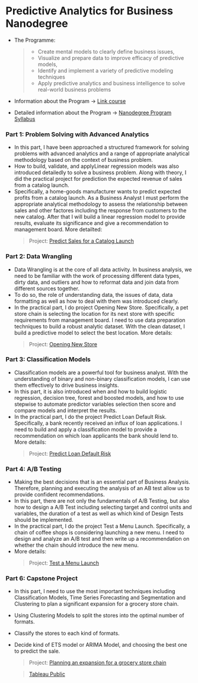 # Predictive Analytics for Business Nanodegree 
- The Programme: 
     > -  Create mental models to clearly define business issues,
     > - Visualize and prepare data to improve efficacy of predictive models,
     >  - Identify and implement a variety of predictive modeling techniques
     >  - Apply predictive analytics and business intelligence to solve real-world business problems

- Information about the Program          -> [Link course ](https://www.udacity.com/course/predictive-analytics-for-business-nanodegree--nd008)
- Detailed information about the Program -> [Nanodegree Program Syllabus](https://d20vrrgs8k4bvw.cloudfront.net/documents/en-US/Predictive+Analytics+for+Business+Nanodegree+Syllabus.pdf)

### Part 1: Problem Solving with Advanced Analytics
- In this part, I have been approached a structured framework for solving problems with advanced analytics and a range of appropriate analytical methodology based on the context of business problem. 
- How to build, validate, and applyLinear regression models was also introduced detailedly to solve a business problem. Along with theory, I did the practical project for prediction the expected revenue of sales from a catalog launch. 
- Specifically, a home-goods manufacturer wants to predict expected profits from a catalog launch. As a Business Analyst I must perform the appropriate analytical methodology to assess the relationship between sales and other factores including the response from customers to the new catalog. After that I will build a linear regression model to provide results, evaluate its significance and give a recommendation to management board. More detailted:
     > Project: [Predict Sales for a Catalog Launch](https://github.com/lnphng/PredictiveAnalytics/blob/master/Project1_PredictingCatalogDemand/Project_1_Predicting%20Catalog%20Demand.pdf)

### Part 2: Data Wrangling
- Data Wrangling is at the core of all data activity. In business analysis, we need to be familiar with the work of processing different data types, dirty data, and outliers and how to reformat data and join data from different sources together.
- To do so, the role of understanding data, the issues of data, data formatting as well as how to deal with them was introduced clearly.
- In the practical part, I do project Opening New Store. Specifically, a pet store chain is selecting the location for its next store with specific requirements from management board. I need to use data preparation techniques to build a robust analytic dataset. With the clean dataset, I build a predictive model to select the best location. More details:   
     > Project: [Opening New Store](https://github.com/lnphng/PredictiveAnalytics/blob/master/Project2_OpeningNewStore/Project_2_OpeningNewStore.pdf)

### Part 3: Classification Models
- Classification models are a powerful tool for business analyst. With the understanding of binary and non-binary classification models, I can use them effectively to drive business insights.
- In this part, it is also introduced when and how to build logistic regression, decision tree, forest and boosted models, and how to use stepwise to automate predictor variables selection then score and compare models and interpret the results.
- In the practical part, I do the project Predict Loan Default Risk. Specifically, a bank recently received an influx of loan applications. I need to build and apply a classification model to provide a recommendation on which loan applicants the bank should lend to.
More details:
     > Project: [Predict Loan Default Risk](https://github.com/lnphng/PredictiveAnalytics/blob/master/Project3_PredictingDefaultRisk/Project_Creditworthiness.pdf)

### Part 4: A/B Testing
- Making the best decisions that is an essential part of Business Analysis. Therefore, planning and executing the analysis of an AB test allow us to provide confident recommendations.
- In this part, there are not only the fundamentals of A/B Testing, but also how to design a A/B Test including selecting target and control units and variables, the duration of a test as well as which kind of Design Tests should be implemented. 
- In the practical part, I do the project Test a Menu Launch. Specifically, a chain of coffee shops is considering launching a new menu. I need to design and analyze an A/B test and then write up a recommendation on whether the chain should introduce the new menu.
- More details:
     > Project: [Test a Menu Launch](https://github.com/lnphng/PredictiveAnalytics/blob/master/Project4_TestaMenuLauch/Project4_MenuLauch.pdf)

### Part 6: Capstone Project
- In this part, I need to use the most important techniques including Classification Models, Time Series Forecasting and Segmentation and Clustering to plan a significant expansion for a grocery store chain.
- Using Clustering Models to split the stores into the optimal number of formats. 
- Classify the stores to each kind of formats.
- Decide kind of ETS model or ARIMA Model, and choosing the best one to predict the sale.
     > Project: [Planning an expansion for a grocery store chain](https://github.com/lnphng/PredictiveAnalytics/blob/master/Project6_CapstoneProject/Project6_CapstoneProject.pdf)
     
     > [Tableau Public](https://public.tableau.com/profile/lien.phuong#!/)

